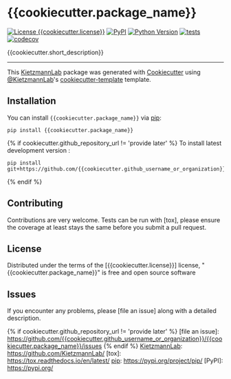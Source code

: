 # {{cookiecutter.package_name}}

[![License {{cookiecutter.license}}](https://img.shields.io/pypi/l/{{cookiecutter.package_name}}.svg?color=green)](https://github.com/{{cookiecutter.github_username_or_organization}}/{{cookiecutter.package_name}}/raw/main/LICENSE)
[![PyPI](https://img.shields.io/pypi/v/{{cookiecutter.package_name}}.svg?color=green)](https://pypi.org/project/{{cookiecutter.package_name}})
[![Python Version](https://img.shields.io/pypi/pyversions/{{cookiecutter.package_name}}.svg?color=green)](https://python.org)
[![tests](https://github.com/{{cookiecutter.github_username_or_organization}}/{{cookiecutter.package_name}}/workflows/tests/badge.svg)](https://github.com/{{cookiecutter.github_username_or_organization}}/{{cookiecutter.package_name}}/actions)
[![codecov](https://codecov.io/gh/{{cookiecutter.github_username_or_organization}}/{{cookiecutter.package_name}}/branch/main/graph/badge.svg)](https://codecov.io/gh/{{cookiecutter.github_username_or_organization}}/{{cookiecutter.package_name}})


{{cookiecutter.short_description}}

----------------------------------

This [KietzmannLab] package was generated with [Cookiecutter] using [@KietzmannLab]'s [cookiecutter-template] template.



## Installation

You can install `{{cookiecutter.package_name}}` via [pip]:

    pip install {{cookiecutter.package_name}}


{% if cookiecutter.github_repository_url != 'provide later' %}
To install latest development version :

    pip install git+https://github.com/{{cookiecutter.github_username_or_organization}}/{{cookiecutter.package_name}}.git
{% endif %}

## Contributing

Contributions are very welcome. Tests can be run with [tox], please ensure
the coverage at least stays the same before you submit a pull request.

## License

Distributed under the terms of the [{{cookiecutter.license}}] license,
"{{cookiecutter.package_name}}" is free and open source software

## Issues

If you encounter any problems, please [file an issue] along with a detailed description.


[pip]: https://pypi.org/project/pip/
[KietzmannLab]: https://github.com/KietzmannLab/
[Cookiecutter]: https://github.com/audreyr/cookiecutter
[@KietzmannLab]: https://github.com/KietzmannLab/
[MIT]: http://opensource.org/licenses/MIT
[BSD-3]: http://opensource.org/licenses/BSD-3-Clause
[GNU GPL v3.0]: http://www.gnu.org/licenses/gpl-3.0.txt
[GNU LGPL v3.0]: http://www.gnu.org/licenses/lgpl-3.0.txt
[Apache Software License 2.0]: http://www.apache.org/licenses/LICENSE-2.0
[Mozilla Public License 2.0]: https://www.mozilla.org/media/MPL/2.0/index.txt
[cookiecutter-template]: https://github.com/KietzmannLab/cookiecutter-kietzmannlab-template
{% if cookiecutter.github_repository_url != 'provide later' %}
[file an issue]: https://github.com/{{cookiecutter.github_username_or_organization}}/{{cookiecutter.package_name}}/issues
{% endif %}
[KietzmannLab]: https://github.com/KietzmannLab/
[tox]: https://tox.readthedocs.io/en/latest/
[pip]: https://pypi.org/project/pip/
[PyPI]: https://pypi.org/
